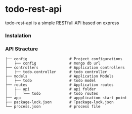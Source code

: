 # todo-rest-api
todo-rest-api is a simple RESTfull API based on express
### Instalation
### API Stracture
```
├── config                   # Project configurations
│   ├── config               # mongo db url
├── controllers              # Application controllers    
│   ├── todo.controller      # todo controller
├── models                   # Application Models 
│   ├── todo                 # todo model
├── routes                   # Application routes
│   ├── api                  # api folder
│   │   └── todo             # todo routes
├── app                      # appplication start point 
├── package-lock.json        # Tpackage-lock.json
└── process.json             # process file
```
